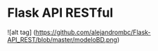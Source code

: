 # Flask API RESTful
![alt tag] (https://github.com/alejandrombc/Flask-API_REST/blob/master/modeloBD.png)
